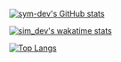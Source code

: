 [![sym-dev's GitHub stats](https://github-readme-stats.vercel.app/api?username=sym-dev&show_icons=true&count_private=true&theme=tokyonight&bg_color=30,414345,232526)](https://github.com/anuraghazra/github-readme-stats)

[![sim_dev's wakatime stats](https://github-readme-stats.vercel.app/api/wakatime?username=sym_dev&theme=tokyonight&bg_color=30,414345,232526)](https://github.com/anuraghazra/github-readme-stats)

[![Top Langs](https://github-readme-stats.vercel.app/api/top-langs/?username=sym-dev&count_private=true&theme=tokyonight&layout=compact&bg_color=30,414345,232526)](https://github.com/anuraghazra/github-readme-stats)
